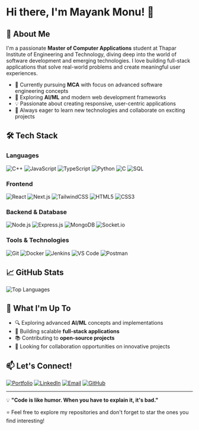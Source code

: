 # Hi there, I'm Mayank Monu! 👋

## 🚀 About Me

I'm a passionate **Master of Computer Applications** student at Thapar Institute of Engineering and Technology, diving deep into the world of software development and emerging technologies. I love building full-stack applications that solve real-world problems and create meaningful user experiences.

- 🔭 Currently pursuing **MCA** with focus on advanced software engineering concepts
- 🌱 Exploring **AI/ML** and modern web development frameworks
- 💡 Passionate about creating responsive, user-centric applications
- 🎯 Always eager to learn new technologies and collaborate on exciting projects

## 🛠️ Tech Stack

### Languages
![C++](https://img.shields.io/badge/C++-00599C?style=for-the-badge&logo=cplusplus&logoColor=white)
![JavaScript](https://img.shields.io/badge/JavaScript-F7DF1E?style=for-the-badge&logo=javascript&logoColor=black)
![TypeScript](https://img.shields.io/badge/TypeScript-374151?style=for-the-badge&logo=typescript&logoColor=white)
![Python](https://img.shields.io/badge/Python-3776AB?style=for-the-badge&logo=python&logoColor=white)
![C](https://img.shields.io/badge/C-A8B9CC?style=for-the-badge&logo=c&logoColor=black)
![SQL](https://img.shields.io/badge/SQL-4479A1?style=for-the-badge&logo=mysql&logoColor=white)

### Frontend
![React](https://img.shields.io/badge/React-20232A?style=for-the-badge&logo=react&logoColor=61DAFB)
![Next.js](https://img.shields.io/badge/Next.js-000000?style=for-the-badge&logo=nextdotjs&logoColor=white)
![TailwindCSS](https://img.shields.io/badge/Tailwind_CSS-38B2AC?style=for-the-badge&logo=tailwind-css&logoColor=white)
![HTML5](https://img.shields.io/badge/HTML5-E34F26?style=for-the-badge&logo=html5&logoColor=white)
![CSS3](https://img.shields.io/badge/CSS3-1572B6?style=for-the-badge&logo=css3&logoColor=white)

### Backend & Database
![Node.js](https://img.shields.io/badge/Node.js-43853D?style=for-the-badge&logo=node.js&logoColor=white)
![Express.js](https://img.shields.io/badge/Express.js-404D59?style=for-the-badge&logo=express&logoColor=white)
![MongoDB](https://img.shields.io/badge/MongoDB-4EA94B?style=for-the-badge&logo=mongodb&logoColor=white)
![Socket.io](https://img.shields.io/badge/Socket.io-010101?style=for-the-badge&logo=socket.io&logoColor=white)

### Tools & Technologies
![Git](https://img.shields.io/badge/Git-F05032?style=for-the-badge&logo=git&logoColor=white)
![Docker](https://img.shields.io/badge/Docker-2496ED?style=for-the-badge&logo=docker&logoColor=white)
![Jenkins](https://img.shields.io/badge/Jenkins-D24939?style=for-the-badge&logo=jenkins&logoColor=white)
![VS Code](https://img.shields.io/badge/VS_Code-007ACC?style=for-the-badge&logo=visual-studio-code&logoColor=white)
![Postman](https://img.shields.io/badge/Postman-FF6C37?style=for-the-badge&logo=postman&logoColor=white)


## 📈 GitHub Stats


![Top Languages](https://github-readme-stats.vercel.app/api/top-langs/?username=Monu2310&layout=compact&theme=radical)


## 🌟 What I'm Up To

- 🔍 Exploring advanced **AI/ML** concepts and implementations
- 🚀 Building scalable **full-stack applications**
- 📚 Contributing to **open-source projects**
- 🤝 Looking for collaboration opportunities on innovative projects

## 📫 Let's Connect!

[![Portfolio](https://img.shields.io/badge/Portfolio-000000?style=for-the-badge&logo=About.me&logoColor=white)](https://portfolio-gold-theta-66.vercel.app/#)
[![LinkedIn](https://img.shields.io/badge/LinkedIn-0077B5?style=for-the-badge&logo=linkedin&logoColor=white)](https://www.linkedin.com/in/mayank-monu-aa2333231)
[![Email](https://img.shields.io/badge/Email-D14836?style=for-the-badge&logo=gmail&logoColor=white)](mailto:mayank.monu2310@gmail.com)
[![GitHub](https://img.shields.io/badge/GitHub-100000?style=for-the-badge&logo=github&logoColor=white)](https://github.com/Monu2310)

---

💡 **"Code is like humor. When you have to explain it, it's bad."** 

⭐ Feel free to explore my repositories and don't forget to star the ones you find interesting!
